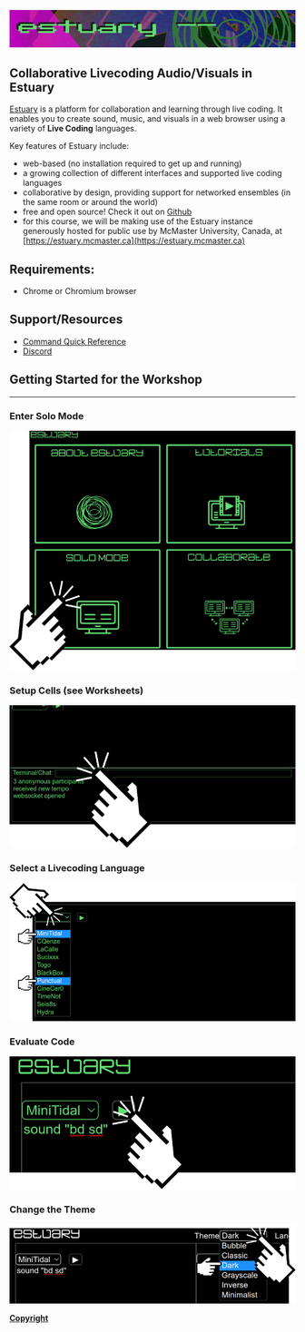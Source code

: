![DECODED Banner](images/banner_estuary.png)

## Collaborative Livecoding Audio/Visuals in Estuary

[Estuary](https://estuary.mcmaster.ca) is a platform for collaboration and learning through live coding. It enables you to create sound, music, and visuals in a web browser using a variety of **Live Coding** languages.

Key features of Estuary include:

  - web-based (no installation required to get up and running)
  - a growing collection of different interfaces and supported live coding languages
  - collaborative by design, providing support for networked ensembles (in the same room or around the world)
  - free and open source! Check it out on [Github](https://github.com/dktr0/estuary)
  - for this course, we will be making use of the Estuary instance generously hosted for public use by McMaster University, Canada, at [https://estuary.mcmaster.ca](https://estuary.mcmaster.ca)

## Requirements:
 - Chrome or Chromium browser

## Support/Resources
 - [Command Quick Reference](/estuary/command-quick-reference.md)
 - [Discord](https://discord.gg/E9vuAUBAeW)


## Getting Started for the Workshop

---

### Enter Solo Mode

![Estuary Landing Page](images/estuary_landing_solo_click.png)

### Setup Cells (see Worksheets)

![Estuary Terminal](images/estuary_terminal.png)

### Select a Livecoding Language

![Estuary Language Selector](images/estuary_cell_language_selector.png)

### Evaluate Code

![Estuary Play Button](images/estuary_cell_eval.png)

### Change the Theme

![Estuary Theme Selector](images/estuary_themes_selector.png)

**[Copyright](/COPYRIGHT.md)**
